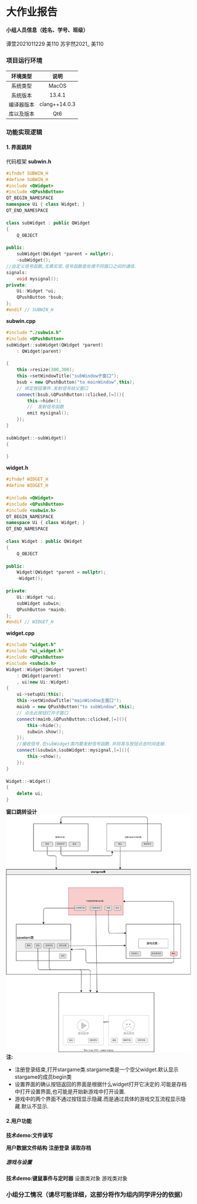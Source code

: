 # 大作业报告
#### 小组人员信息（姓名、学号、班级）
谭萱2021011229 美110
苏宇然2021_ 美110
### 项目运行环境
|环境类型|说明|
|:---:|:---:|
系统类型|MacOS|
系统版本|13.4.1|
编译器版本|clang++14.0.3|
库以及版本|Qt6|
### 功能实现逻辑
#### 1. 界面跳转
代码框架
**subwin.h**
```cpp
#ifndef SUBWIN_H
#define SUBWIN_H
#include <QWidget>
#include <QPushButton>
QT_BEGIN_NAMESPACE
namespace Ui { class Widget; }
QT_END_NAMESPACE

class subWidget : public QWidget
{
    Q_OBJECT

public:
    subWidget(QWidget *parent = nullptr);
    ~subWidget();
//自定义信号函数,无需实现.信号函数是处理不同窗口之间的通信.
signals:
    void mysignal();
private:
    Ui::Widget *ui;
    QPushButton *bsub;
};
#endif // SUBWIN_H
```
**subwin.cpp**
```cpp
#include "./subwin.h"
#include <QPushButton>
subWidget::subWidget(QWidget *parent)
    : QWidget(parent)

{
    this->resize(300,300);
    this->setWindowTitle("subWindow子窗口");
    bsub = new QPushButton("to mainWindow",this);
    // 绑定按钮事件.发射信号给父窗口
    connect(bsub,&QPushButton::clicked,[=](){
        this->hide();
        //  发射信号函数
        emit mysignal();
    });
}

subWidget::~subWidget()
{

}

```

**widget.h**
```cpp
#ifndef WIDGET_H
#define WIDGET_H

#include <QWidget>
#include <QPushButton>
#include <subwin.h>
QT_BEGIN_NAMESPACE
namespace Ui { class Widget; }
QT_END_NAMESPACE

class Widget : public QWidget
{
    Q_OBJECT

public:
    Widget(QWidget *parent = nullptr);
    ~Widget();

private:
    Ui::Widget *ui;
    subWidget subwin;
    QPushButton *mainb;
};
#endif // WIDGET_H

```
**widget.cpp**
```cpp
#include "widget.h"
#include "ui_widget.h"
#include <QPushButton>
#include <subwin.h>
Widget::Widget(QWidget *parent)
    : QWidget(parent)
    , ui(new Ui::Widget)
{
    ui->setupUi(this);
    this->setWindowTitle("mainWindow主窗口");
    mainb = new QPushButton("to subWindow",this);
    // 点击此按钮打开子窗口
    connect(mainb,&QPushButton::clicked,[=](){
        this->hide();
        subwin.show();
    });
    //接收信号.在subWidget类内要发射信号函数.并将其与按钮点击时间连接.
    connect(&subwin,&subWidget::mysignal,[=](){
        this->show();
    });
}

Widget::~Widget()
{
    delete ui;
}


```


**窗口跳转设计**
![Alt text](res/%E7%95%8C%E9%9D%A2%E8%B7%B3%E8%BD%AC%E7%BB%93%E6%9E%84.svg)
**注:**
- 注册登录结束,打开stargame类.stargame类是一个空父widget.默认显示stargame的成员begin类
- 设置界面的确认按钮返回的界面是根据什么widget打开它决定的.可能是存档中打开设置界面,也可能是开始新游戏中打开设置.
- 游戏中的两个界面不通过按钮显示隐藏.而是通过具体的游戏交互流程显示隐藏.默认不显示.
#### 2.用户功能
**技术demo:文件读写**

**用户数据文件结构**
**注册登录**
**读取存档**
##### 游戏与设置
**技术demo:键鼠事件与定时器**
设置类对象
游戏类对象


### 小组分工情况（请尽可能详细，这部分将作为组内同学评分的依据）